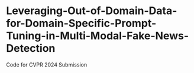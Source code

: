 # Leveraging-Out-of-Domain-Data-for-Domain-Specific-Prompt-Tuning-in-Multi-Modal-Fake-News-Detection
Code for CVPR 2024 Submission

